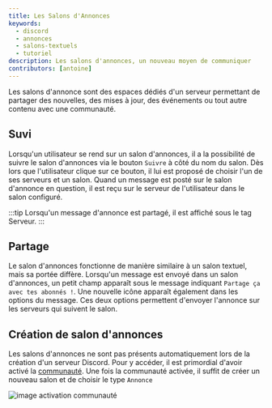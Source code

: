```yaml
---
title: Les Salons d'Annonces
keywords:
  - discord
  - annonces
  - salons-textuels
  - tutoriel
description: Les salons d'annonces, un nouveau moyen de communiquer
contributors: [antoine]
---
```

Les salons d'annonce sont des espaces dédiés d'un serveur permettant de partager des nouvelles, des mises à jour, des événements ou tout autre contenu avec une communauté. 

## Suvi
Lorsqu'un utilisateur se rend sur un salon d'annonces, il a la possibilité de suivre le salon d'annonces via le bouton `Suivre` à côté du nom du salon. Dès lors que l'utilisateur clique sur ce bouton, il lui est proposé de choisir l'un de ses serveurs et un salon. Quand un message est posté sur le salon d'annonce en question, il est reçu sur le serveur de l'utilisateur dans le salon configuré.

:::tip
Lorsqu'un message d'annonce est partagé, il est affiché sous le tag Serveur.
:::

## Partage
Le salon d'annonces fonctionne de manière similaire à un salon textuel, mais sa portée diffère. Lorsqu'un message est envoyé dans un salon d'annonces, un petit champ apparaît sous le message indiquant `Partage ça avec tes abonnés !`. Une nouvelle icône apparaît également dans les options du message. Ces deux options permettent d'envoyer l'annonce sur les serveurs qui suivent le salon.

## Création de salon d'annonces
Les salons d'annonces ne sont pas présents automatiquement lors de la création d'un serveur Discord. Pour y accéder, il est primordial d'avoir activé la [communauté](https://dfr.gg/wiki/gestion-serveur/outils-communautaires#activer-le-serveur-communautaire). Une fois la communauté activée, il suffit de créer un nouveau salon et de choisir le type `Annonce`

![image activation communauté](https://i.dfr.gg/kY33.png)
